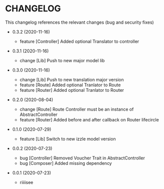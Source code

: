 CHANGELOG
=========

This changelog references the relevant changes (bug and security fixes)

* 0.3.2 (2020-11-16)

    * feature [Controller] Added optional Translator to controller

* 0.3.1 (2020-11-16)
    
    * change [Lib] Push to new major model lib

* 0.3.0 (2020-11-16)

    * change [Lib] Push to new translation major version
    * feature [Route] Added optional Tranlator to Route
    * feature [Router] Added optional Tranlator to Router

* 0.2.0 (2020-08-04)
    
    * change [Route] Route Controller must be an instance of AbstractController
    * feature [Router] Added before and after callback on Router lifecircle

* 0.1.0 (2020-07-29)
    
    * feature [Lib] Switch to new izzle model version

* 0.0.2 (2020-07-23)

    * bug [Controller] Removed Voucher Trait in AbstractController
    * bug [Composer] Added missing dependency 

* 0.0.1 (2020-07-23)

    * riiiisee
